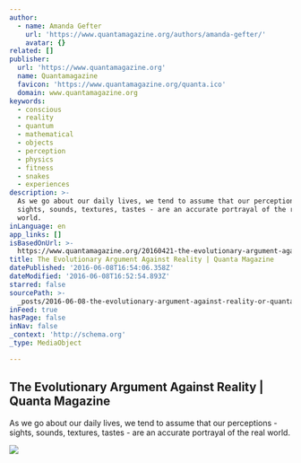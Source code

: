 ```yaml
---
author:
  - name: Amanda Gefter
    url: 'https://www.quantamagazine.org/authors/amanda-gefter/'
    avatar: {}
related: []
publisher:
  url: 'https://www.quantamagazine.org'
  name: Quantamagazine
  favicon: 'https://www.quantamagazine.org/quanta.ico'
  domain: www.quantamagazine.org
keywords:
  - conscious
  - reality
  - quantum
  - mathematical
  - objects
  - perception
  - physics
  - fitness
  - snakes
  - experiences
description: >-
  As we go about our daily lives, we tend to assume that our perceptions -
  sights, sounds, textures, tastes - are an accurate portrayal of the real
  world.
inLanguage: en
app_links: []
isBasedOnUrl: >-
  https://www.quantamagazine.org/20160421-the-evolutionary-argument-against-reality/
title: The Evolutionary Argument Against Reality | Quanta Magazine
datePublished: '2016-06-08T16:54:06.358Z'
dateModified: '2016-06-08T16:52:54.893Z'
starred: false
sourcePath: >-
  _posts/2016-06-08-the-evolutionary-argument-against-reality-or-quanta-magazine.md
inFeed: true
hasPage: false
inNav: false
_context: 'http://schema.org'
_type: MediaObject

---
```

<article style=""><h1>The Evolutionary Argument Against Reality | Quanta Magazine</h1><p>As we go about our daily lives, we tend to assume that our perceptions - sights, sounds, textures, tastes - are an accurate portrayal of the real world.</p><img src="https://www.quantamagazine.org/wp-content/uploads/2016/04/Hoffman_Ft.jpg" /></article>
